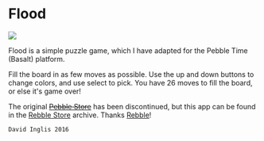 # Flood

![](https://assets2.rebble.io/exact/144x168/dKw6i1bJSDeBPGyI1Npw)

Flood is a simple puzzle game, which I have adapted for the Pebble Time (Basalt) platform.

Fill the board in as few moves as possible. Use the up and down buttons to change colors, and use select to pick. You have 26 moves to fill the board, or else it's game over!

The original ~~[Pebble Store](https://apps.getpebble.com/en_US/application/564c2acda9379f613e000044)~~ has been discontinued, but this app can be found in the [Rebble Store](http://store-beta.rebble.io/app/564c2acda9379f613e000044) archive. Thanks [Rebble](https://rebble.io/)!

`David Inglis 2016`
